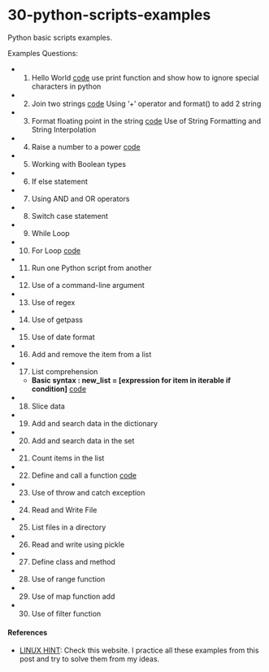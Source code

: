 # 30-python-scripts-examples
Python basic scripts examples. 

Examples Questions:

- 01. Hello World [code](https://github.com/pritomsh/30-python-scripts-examples/blob/master/code/01.py) use print function and show how to ignore special characters in python
- 02. Join two strings [code](https://github.com/pritomsh/30-python-scripts-examples/blob/master/code/02.py)  Using ‘+’ operator and  format() to add 2 string 
- 03. Format floating point in the string [code](https://github.com/pritomsh/30-python-scripts-examples/blob/master/code/03.py) Use of String Formatting and String Interpolation
- 04. Raise a number to a power [code](https://github.com/pritomsh/30-python-scripts-examples/blob/master/code/04.py)
- 05. Working with Boolean types
- 06. If else statement
- 07. Using AND and OR operators
- 08. Switch case statement
- 09. While Loop
- 10. For Loop [code](https://github.com/pritomsh/30-python-scripts-examples/blob/master/code/10.py)
- 11. Run one Python script from another
- 12. Use of a command-line argument
- 13. Use of regex
- 14. Use of getpass
- 15. Use of date format
- 16. Add and remove the item from a list
- 17. List comprehension 
  - **Basic syntax : new_list = [expression for item in iterable if condition]** [code](https://github.com/pritomsh/30-python-scripts-examples/blob/master/code/17.py)
- 18. Slice data
- 19. Add and search data in the dictionary
- 20. Add and search data in the set
- 21. Count items in the list
- 22. Define and call a function [code](https://github.com/pritomsh/30-python-scripts-examples/blob/master/code/22.py)
- 23. Use of throw and catch exception
- 24. Read and Write File
- 25. List files in a directory
- 26. Read and write using pickle
- 27. Define class and method
- 28. Use of range function
- 29. Use of map function add
- 30. Use of filter function



#### References

- [LINUX HINT](https://linuxhint.com/python_scripts_beginners_guide/#post-67157-01): Check this website. I practice all these examples from this post and try to solve them from my ideas.
